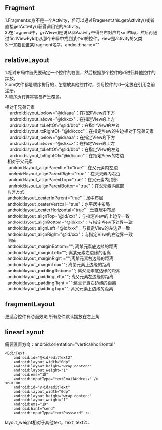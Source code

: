 ## Fragment
1.Fragment本身不是一个Activity，但可以通过Fragment.this.getActivity()或者直接getActivity()获得调用它的Activity。  
2.在fragment中，getView()是说从你Activity中得到它对应的xml布局，然后再通过findViewById()从那个布局中找到某个id的控件。view是activity的父类  
3.一定要设置某fragment名字，android:name=""
## relativeLayout
1.相对布局中首先要确定一个控件的位置，然后根据那个控件的id进行其他控件的摆放。  
2.xml文件都是顺序执行的，在摆放其他控件时，引用控件的id一定要在引用之前注册。  
3.顺序执行非常容易产生覆盖。  

相对于兄弟元素  
    android:layout_below="@id/aaa"：在指定View的下方  
    android:layout_above="@id/xxx"：在指定View的上方  
    android:layout_toLeftOf="@id/bbb"：在指定View的左边  
    android:layout_toRightOf="@id/cccc"：在指定View的右边相对于兄弟元素  
    android:layout_below="@id/aaa"：在指定View的下方  
    android:layout_above="@id/xxx"：在指定View的上方  
    android:layout_toLeftOf="@id/bbb"：在指定View的左边  
    android:layout_toRightOf="@id/cccc"：在指定View的右边  
  相对于父元素  
   android:layout_alignParentLeft="true"：在父元素内左边  
   android:layout_alignParentRight="true"：在父元素内右边  
   android:layout_alignParentTop="true"：在父元素内顶部  
   android:layout_alignParentBottom="true"：在父元素内底部  
  对齐方式  
  android:layout_centerInParent="true"：居中布局  
  android:layout_centerVertical="true"：水平居中布局  
  android:layout_centerHorizontal="true"：垂直居中布局  
  android:layout_alignTop="@id/xxx"：与指定View的上边界一致  
  android:layout_alignBottom="@id/xxx"：与指定View下边界一致  
  android:layout_alignLeft="@id/xxx"：与指定View的左边界一致  
  android:layout_alignRight="@id/xxx"：与指定View的右边界一致  
  间隔  
  android:layout_marginBottom=""; 离某元素底边缘的距离  
  android:layout_marginLeft=""; 离某元素左边缘的距离  
  android:layout_marginRight ="";离某元素右边缘的距离  
  android:layout_marginTop=""; 离某元素上边缘的距离  
  android:layout_paddingBottom=""; 离父元素底边缘的距离  
  android:layout_paddingLeft=""; 离父元素左边缘的距离  
  android:layout_paddingRight ="";离父元素右边缘的距离  
  android:layout_paddingTop=""; 离父元素上边缘的距离  
## fragmentLayout
更适合控件有动画效果;所有控件默认摆放在左上角
## linearLayout
需要设置方向：android:orientation="vertical/horizontal"  

<?xml version="1.0" encoding="utf-8"?>  
<LinearLayout xmlns:android=""  
    android:layout_width="match_parent"  
    android:layout_height="match_parent"  
    android:orientation="horizontal"  
    android:background="#ffffff">  
    
    <EditText  
        android:id="@+id/editText2"  
        android:layout_width="0dp"  
        android:layout_height="wrap_content"  
        android:layout_weight="1"  
        android:ems="10"  
        android:inputType="textEmailAddress" />  
    <Button  
        android:id="@+id/editText"  
        android:layout_width="0dp"  
        android:layout_height="wrap_content"  
        android:layout_weight="1"  
        android:ems="10"  
        android:hint="send"  
        android:inputType="textPassword" />  
 </LinearLayout>  
 layout_weight相对于其他text，text1:text2:...
